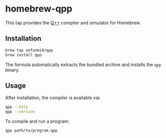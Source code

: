 # homebrew-qpp

This tap provides the [Q++](https://github.com/sefunmi4/qpp-gcc) compiler and simulator for Homebrew.

## Installation

```bash
brew tap sefunmi4/qpp
brew install qpp
```

The formula automatically extracts the bundled archive and installs the `qpp` binary.

## Usage

After installation, the compiler is available via:

```bash
qpp --help
qpp --version
```

To compile and run a program:

```bash
qpp path/to/program.qpp
```
